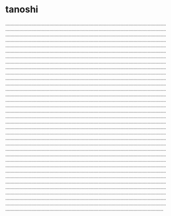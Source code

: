 # tanoshi

..................................................................................................................................................................................................................................................................................................................................................................................................................................................................................................................................................................................................................................................................................................................................................................................................................................................................................................................................................................................................................................................................................................................................................................................................................................................................................................................................................................................................................................................................................................................................................................................................................................................................................................................................................................................................................................................................................................................................................................................................................................................................................................................................................................................................................................................................................................................................................................................................................................................................................................................................................................................................................................................................................................................................................................................................................................................................................................................................................................................................................................................................................................................................................................................................................................................................................................................................................................................................................................................................................................................................................................................................................................................................................................................................................................................................................................................................................................................................................................................................................................................................................................................................................................................................................................................................................................................................................................................................................................................................................................................